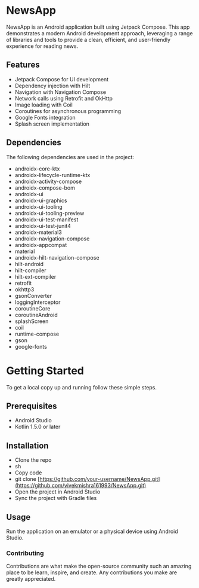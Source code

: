 # NewsApp

NewsApp is an Android application built using Jetpack Compose. This app demonstrates a modern Android development approach, leveraging a range of libraries and tools to provide a clean, efficient, and user-friendly experience for reading news.

## Features
- Jetpack Compose for UI development
- Dependency injection with Hilt
- Navigation with Navigation Compose
- Network calls using Retrofit and OkHttp
- Image loading with Coil
- Coroutines for asynchronous programming
- Google Fonts integration
- Splash screen implementation
  
## Dependencies
The following dependencies are used in the project:

- androidx-core-ktx
- androidx-lifecycle-runtime-ktx
- androidx-activity-compose
- androidx-compose-bom
- androidx-ui
- androidx-ui-graphics
- androidx-ui-tooling
- androidx-ui-tooling-preview
- androidx-ui-test-manifest
- androidx-ui-test-junit4
- androidx-material3
- androidx-navigation-compose
- androidx-appcompat
- material
- androidx-hilt-navigation-compose
- hilt-android
- hilt-compiler
- hilt-ext-compiler
- retrofit
- okhttp3
- gsonConverter
- loggingInterceptor
- coroutineCore
- coroutineAndroid
- splashScreen
- coil
- runtime-compose
- gson
- google-fonts



# Getting Started
To get a local copy up and running follow these simple steps.

## Prerequisites
- Android Studio
- Kotlin 1.5.0 or later
  
## Installation
- Clone the repo
- sh
- Copy code
- git clone [https://github.com/your-username/NewsApp.git](https://github.com/vivekmishra161993/NewsApp.git)
- Open the project in Android Studio
- Sync the project with Gradle files
  
## Usage
Run the application on an emulator or a physical device using Android Studio.

### Contributing
Contributions are what make the open-source community such an amazing place to be learn, inspire, and create. Any contributions you make are greatly appreciated.
